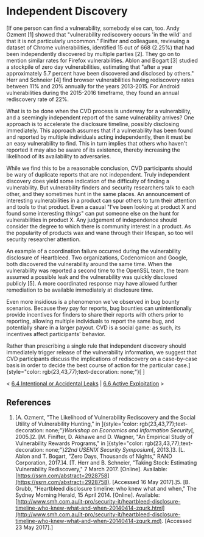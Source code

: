 # Independent Discovery

[If one person can find a vulnerability, somebody else can, too. Andy
Ozment \[1\] showed that "vulnerability rediscovery occurs 'in the
wild' and that it is not particularly uncommon." Finifter and
colleagues, reviewing a dataset of Chrome vulnerabilities, identified 15
out of 668 (2.25%) that had been independently discovered by multiple
parties \[2\]. They go on to mention similar rates for Firefox
vulnerabilities. Ablon and Bogart \[3\] studied a stockpile of zero day
vulnerabilities, estimating that "after a year approximately 5.7
percent have been discovered and disclosed by others." Herr and
Schneier \[4\] find browser vulnerabilities having rediscovery rates
between 11% and 20% annually for the years 2013-2015. For Android
vulnerabilities during the 2015-2016 timeframe, they found an annual
rediscovery rate of 22%.

What is to be done when the CVD process is underway for a vulnerability,
and a seemingly independent report of the same vulnerability arrives?
One approach is to accelerate the disclosure timeline, possibly
disclosing immediately. This approach assumes that if a vulnerability
has been found and reported by multiple individuals acting
independently, then it must be an easy vulnerability to find. This in
turn implies that others who haven't reported it may also be aware of
its existence, thereby increasing the likelihood of its availability to
adversaries.

While we find this to be a reasonable conclusion, CVD participants
should be wary of duplicate reports that are not independent. Truly
independent discovery does yield some indication of the difficulty of
finding a vulnerability. But vulnerability finders and security
researchers talk to each other, and they sometimes hunt in the same
places. An announcement of interesting vulnerabilities in a product can
spur others to turn their attention and tools to that product. Even a
casual "I've been looking at product X and found some interesting
things" can put someone else on the hunt for vulnerabilities in product
X. Any judgement of independence should consider the degree to which
there is community interest in a product. As the popularity of products
wax and wane through their lifespan, so too will security researcher
attention.

An example of a coordination failure occurred during the vulnerability
disclosure of Heartbleed. Two organizations, Codenomicon and Google,
both discovered the vulnerability around the same time. When the
vulnerability was reported a second time to the OpenSSL team, the team
assumed a possible leak and the vulnerability was quickly disclosed
publicly \[5\]. A more coordinated response may have allowed further
remediation to be available immediately at disclosure time.

Even more insidious is a phenomenon we've observed in bug bounty
scenarios. Because they pay for reports, bug bounties can
unintentionally provide incentives for finders to share their reports
with others prior to reporting, allowing multiple individuals to report
the same bug, and potentially share in a larger payout. CVD is a social
game: as such, its incentives affect participants' behavior.

Rather than prescribing a single rule that independent discovery should
immediately trigger release of the vulnerability information, we suggest
that CVD participants discuss the implications of rediscovery on a
case-by-case basis in order to decide the best course of action for the
particular case.]{style="color: rgb(23,43,77);text-decoration: none;"}[
]


\< [6.4 Intentional or Accidental
Leaks](6_4) \| [6.6 Active
Exploitation](6_6) \>


## References
1.  [A. Ozment, "The Likelihood of Vulnerability Rediscovery and the
    Social Utility of Vulnerability Hunting," in
    ]{style="color: rgb(23,43,77);text-decoration: none;"}*Workshop on
    Economics and Information Security*[,
    2005.]2.  [M. Finifter, D. Akhawe and D. Wagner, "An Empirical Study of
    Vulnerability Rewards Programs," in
    ]{style="color: rgb(23,43,77);text-decoration: none;"}*22nd USENIX
    Security Symposium*[,
    2013.]3.  [L. Ablon and T. Bogart, "Zero Days, Thousands of Nights," RAND
    Corporation,
    2017.]4.  [T. Herr and B. Schneier, "Taking Stock: Estimating Vulnerability
    Rediscovery," 7 March 2017. \[Online\]. Available:
    [https://ssrn.com/abstract=2928758](https://ssrn.com/abstract=2928758). \[Accessed 16 May
    2017\].]5.  [B. Grubb, "Heartbleed disclosure timeline: who knew what and
    when," The Sydney Morning Herald, 15 April 2014. \[Online\].
    Available:
    [http://www.smh.com.au/it-pro/security-it/heartbleed-disclosure-timeline-who-knew-what-and-when-20140414-zqurk.html](http://www.smh.com.au/it-pro/security-it/heartbleed-disclosure-timeline-who-knew-what-and-when-20140414-zqurk.md). \[Accessed 23 May
    2017\].]

